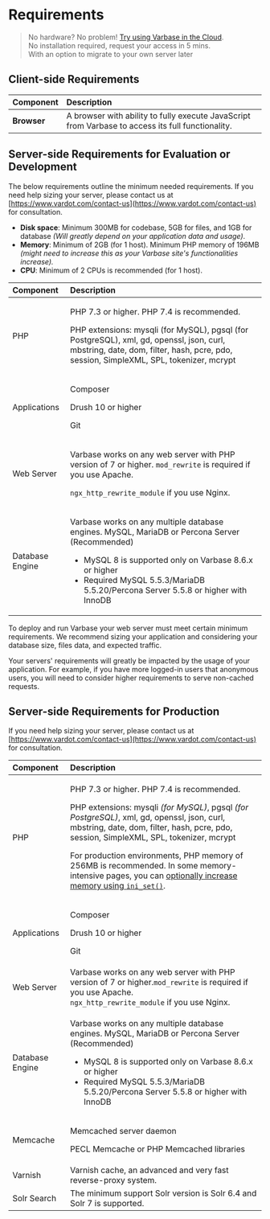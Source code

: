 # Requirements

> No hardware? No problem! [Try using Varbase in the Cloud](https://www.vardot.com/products-services/product-info/varbase-enterprise-website-platform#block-webform-request-free-demo).  
> No installation required, request your access in 5 mins.  
> With an option to migrate to your own server later

## Client-side Requirements

| **Component** | **Description** |
| :--- | :--- |
| **Browser** | A browser with ability to fully execute JavaScript from Varbase to access its full functionality. |

## Server-side Requirements for Evaluation or Development

The below requirements outline the minimum needed requirements. If you need help sizing your server, please contact us at [https://www.vardot.com/contact-us](https://www.vardot.com/contact-us) for consultation.

* **Disk space**: Minimum 300MB for codebase, 5GB for files, and 1GB for database _\(Will greatly depend on your application data and usage\)_.
* **Memory**: Minimum of 2GB \(for 1 host\). Minimum PHP memory of 196MB _\(might need to increase this as your Varbase site's functionalities increase\)._
* **CPU**: Minimum of 2 CPUs is recommended \(for 1 host\).

<table>
  <thead>
    <tr>
      <th style="text-align:left"><b>Component</b>
      </th>
      <th style="text-align:left"><b>Description</b>
      </th>
    </tr>
  </thead>
  <tbody>
    <tr>
      <td style="text-align:left">PHP</td>
      <td style="text-align:left">
        <p>PHP 7.3 or higher. PHP 7.4 is recommended.</p>
        <p>PHP extensions: mysqli (for MySQL), pgsql (for PostgreSQL), xml, gd, openssl,
          json, curl, mbstring, date, dom, filter, hash, pcre, pdo, session, SimpleXML,
          SPL, tokenizer, mcrypt</p>
      </td>
    </tr>
    <tr>
      <td style="text-align:left">Applications</td>
      <td style="text-align:left">
        <p>Composer</p>
        <p>Drush 10 or higher</p>
        <p>Git</p>
      </td>
    </tr>
    <tr>
      <td style="text-align:left">Web Server</td>
      <td style="text-align:left">
        <p></p>
        <p>Varbase works on any web server with PHP version of 7 or higher. <code>mod_rewrite</code> is
          required if you use Apache.</p>
        <p><code>ngx_http_rewrite_module</code> if you use Nginx.</p>
      </td>
    </tr>
    <tr>
      <td style="text-align:left">Database Engine</td>
      <td style="text-align:left">
        <p>Varbase works on any multiple database engines. MySQL, MariaDB or Percona
          Server (Recommended)</p>
        <ul>
          <li>MySQL 8 is supported only on Varbase 8.6.x or higher</li>
          <li>Required MySQL 5.5.3/MariaDB 5.5.20/Percona Server 5.5.8 or higher with
            InnoDB</li>
        </ul>
      </td>
    </tr>
  </tbody>
</table>

To deploy and run Varbase your web server must meet certain minimum requirements. We recommend sizing your application and considering your database size, files data, and expected traffic.

Your servers' requirements will greatly be impacted by the usage of your application. For example, if you have more logged-in users that anonymous users, you will need to consider higher requirements to serve non-cached requests.



## Server-side Requirements for Production

If you need help sizing your server, please contact us at [https://www.vardot.com/contact-us](https://www.vardot.com/contact-us) for consultation.

<table>
  <thead>
    <tr>
      <th style="text-align:left"><b>Component</b>
      </th>
      <th style="text-align:left"><b>Description</b>
      </th>
    </tr>
  </thead>
  <tbody>
    <tr>
      <td style="text-align:left">PHP</td>
      <td style="text-align:left">
        <p>PHP 7.3 or higher. PHP 7.4 is recommended.</p>
        <p>PHP extensions: mysqli <em>(for MySQL)</em>, pgsql <em>(for PostgreSQL)</em>,
          xml, gd, openssl, json, curl, mbstring, date, dom, filter, hash, pcre,
          pdo, session, SimpleXML, SPL, tokenizer, mcrypt</p>
        <p></p>
        <p>For production environments, PHP memory of 256MB is recommended. In some
          memory-intensive pages, you can <a href="https://www.drupal.org/docs/7/managing-site-performance-and-scalability/changing-php-memory-limits#s-settingsphp">optionally increase memory using <code>ini_set()</code></a>.</p>
      </td>
    </tr>
    <tr>
      <td style="text-align:left">Applications</td>
      <td style="text-align:left">
        <p>Composer</p>
        <p>Drush 10 or higher</p>
        <p>Git</p>
      </td>
    </tr>
    <tr>
      <td style="text-align:left">Web Server</td>
      <td style="text-align:left">Varbase works on any web server with PHP version of 7 or higher.<code>mod_rewrite</code> is
        required if you use Apache.
        <br /><code>ngx_http_rewrite_module</code> if you use Nginx.</td>
    </tr>
    <tr>
      <td style="text-align:left">Database Engine</td>
      <td style="text-align:left">
        <p>Varbase works on any multiple database engines. MySQL, MariaDB or Percona
          Server (Recommended)</p>
        <ul>
          <li>MySQL 8 is supported only on Varbase 8.6.x or higher</li>
          <li>Required MySQL 5.5.3/MariaDB 5.5.20/Percona Server 5.5.8 or higher with
            InnoDB</li>
        </ul>
      </td>
    </tr>
    <tr>
      <td style="text-align:left">Memcache</td>
      <td style="text-align:left">
        <p>Memcached server daemon</p>
        <p>PECL Memcache or PHP Memcached libraries</p>
      </td>
    </tr>
    <tr>
      <td style="text-align:left">Varnish</td>
      <td style="text-align:left">Varnish cache, an advanced and very fast reverse-proxy system.</td>
    </tr>
    <tr>
      <td style="text-align:left">Solr Search</td>
      <td style="text-align:left">The minimum support Solr version is Solr 6.4 and Solr 7 is supported.</td>
    </tr>
  </tbody>
</table>

